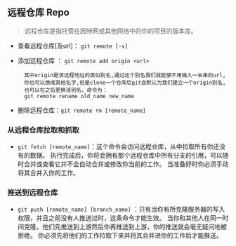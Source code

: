 ## 远程仓库 Repo

> 远程仓库是指托管在因特网或其他网络中的你的项目的版本库。

- 查看远程仓库[及url]： `git remote [-v]`
- 添加远程仓库 ： `git remote add origin <url>`
    
        其中origin是该远程地址的类似别名,通过这个别名我们就能够不用输入一长串的url,
        你也可以换成其他名字,但是clone一个仓库后git会默认为我们建立一个origin别名,
        也可以在之后更换该别名，命令为：
        git remote rename old_name new_name
- 删除远程仓库：`git remote rm [remote_name]`
 
### 从远程仓库拉取和抓取

- `git fetch [remote_name]`：这个命令会访问远程仓库，从中拉取所有你还没有的数据。 执行完成后，你将会拥有那个远程仓库中所有分支的引用，可以随时合并或查看它并不会自动合并或修改你当前的工作。 当准备好时你必须手动将其合并入你的工作。


### 推送到远程仓库

- `git push [remote_name] [branch_name]` ：只有当你有所克隆服务器的写入权限，并且之前没有人推送过时，这条命令才能生效。 当你和其他人在同一时间克隆，他们先推送到上游然后你再推送到上游，你的推送就会毫无疑问地被拒绝。 你必须先将他们的工作拉取下来并将其合并进你的工作后才能推送。

